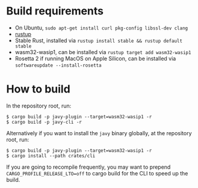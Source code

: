 # Build requirements

- On Ubuntu, `sudo apt-get install curl pkg-config libssl-dev clang`
- [rustup](https://rustup.rs/)
- Stable Rust, installed via `rustup install stable && rustup default stable`
- wasm32-wasip1, can be installed via `rustup target add wasm32-wasip1`
- Rosetta 2 if running MacOS on Apple Silicon, can be installed via
  `softwareupdate --install-rosetta`

# How to build

In the repository root, run:

```
$ cargo build -p javy-plugin --target=wasm32-wasip1 -r
$ cargo build -p javy-cli -r
```

Alternatively if you want to install the `javy` binary globally, at the
repository root, run:
```
$ cargo build -p javy-plugin --target=wasm32-wasip1 -r
$ cargo install --path crates/cli
```

If you are going to recompile frequently, you may want to prepend
`CARGO_PROFILE_RELEASE_LTO=off` to cargo build for the CLI to speed up the
build.
